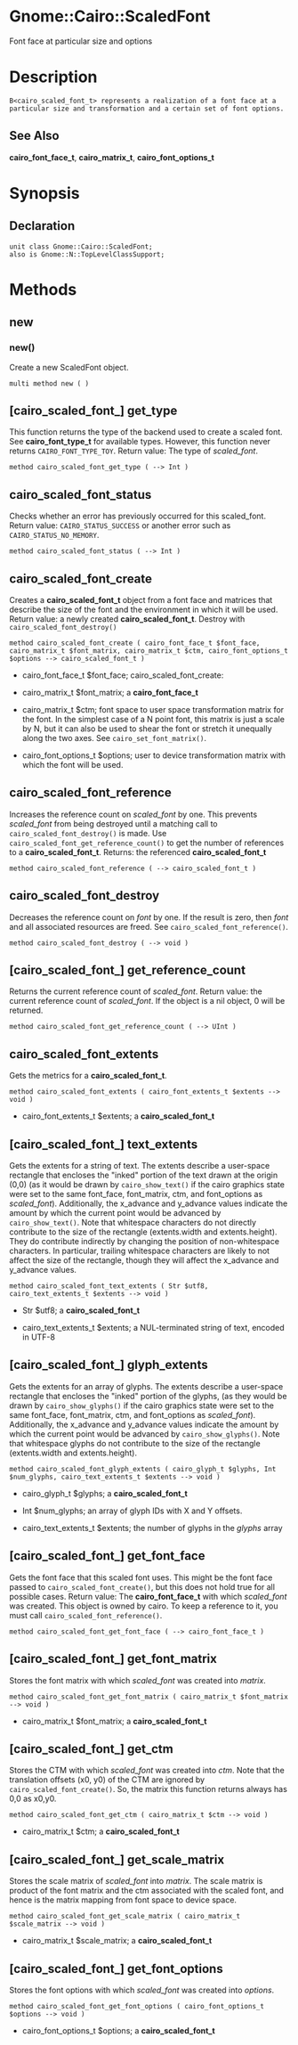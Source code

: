 Gnome::Cairo::ScaledFont
========================

Font face at particular size and options

Description
===========

    B<cairo_scaled_font_t> represents a realization of a font face at a particular size and transformation and a certain set of font options.

See Also
--------

**cairo_font_face_t**, **cairo_matrix_t**, **cairo_font_options_t**

Synopsis
========

Declaration
-----------

    unit class Gnome::Cairo::ScaledFont;
    also is Gnome::N::TopLevelClassSupport;

Methods
=======

new
---

### new()

Create a new ScaledFont object.

    multi method new ( )

[cairo_scaled_font_] get_type
-----------------------------

This function returns the type of the backend used to create a scaled font. See **cairo_font_type_t** for available types. However, this function never returns `CAIRO_FONT_TYPE_TOY`. Return value: The type of *scaled_font*.

    method cairo_scaled_font_get_type ( --> Int )

cairo_scaled_font_status
------------------------

Checks whether an error has previously occurred for this scaled_font. Return value: `CAIRO_STATUS_SUCCESS` or another error such as `CAIRO_STATUS_NO_MEMORY`.

    method cairo_scaled_font_status ( --> Int )

cairo_scaled_font_create
------------------------

Creates a **cairo_scaled_font_t** object from a font face and matrices that describe the size of the font and the environment in which it will be used. Return value: a newly created **cairo_scaled_font_t**. Destroy with `cairo_scaled_font_destroy()`

    method cairo_scaled_font_create ( cairo_font_face_t $font_face, cairo_matrix_t $font_matrix, cairo_matrix_t $ctm, cairo_font_options_t $options --> cairo_scaled_font_t )

  * cairo_font_face_t $font_face; cairo_scaled_font_create:

  * cairo_matrix_t $font_matrix; a **cairo_font_face_t**

  * cairo_matrix_t $ctm; font space to user space transformation matrix for the font. In the simplest case of a N point font, this matrix is just a scale by N, but it can also be used to shear the font or stretch it unequally along the two axes. See `cairo_set_font_matrix()`.

  * cairo_font_options_t $options; user to device transformation matrix with which the font will be used.

cairo_scaled_font_reference
---------------------------

Increases the reference count on *scaled_font* by one. This prevents *scaled_font* from being destroyed until a matching call to `cairo_scaled_font_destroy()` is made. Use `cairo_scaled_font_get_reference_count()` to get the number of references to a **cairo_scaled_font_t**. Returns: the referenced **cairo_scaled_font_t**

    method cairo_scaled_font_reference ( --> cairo_scaled_font_t )

cairo_scaled_font_destroy
-------------------------

Decreases the reference count on *font* by one. If the result is zero, then *font* and all associated resources are freed. See `cairo_scaled_font_reference()`.

    method cairo_scaled_font_destroy ( --> void )

[cairo_scaled_font_] get_reference_count
----------------------------------------

Returns the current reference count of *scaled_font*. Return value: the current reference count of *scaled_font*. If the object is a nil object, 0 will be returned.

    method cairo_scaled_font_get_reference_count ( --> UInt )

cairo_scaled_font_extents
-------------------------

Gets the metrics for a **cairo_scaled_font_t**.

    method cairo_scaled_font_extents ( cairo_font_extents_t $extents --> void )

  * cairo_font_extents_t $extents; a **cairo_scaled_font_t**

[cairo_scaled_font_] text_extents
---------------------------------

Gets the extents for a string of text. The extents describe a user-space rectangle that encloses the "inked" portion of the text drawn at the origin (0,0) (as it would be drawn by `cairo_show_text()` if the cairo graphics state were set to the same font_face, font_matrix, ctm, and font_options as *scaled_font*). Additionally, the x_advance and y_advance values indicate the amount by which the current point would be advanced by `cairo_show_text()`. Note that whitespace characters do not directly contribute to the size of the rectangle (extents.width and extents.height). They do contribute indirectly by changing the position of non-whitespace characters. In particular, trailing whitespace characters are likely to not affect the size of the rectangle, though they will affect the x_advance and y_advance values.

    method cairo_scaled_font_text_extents ( Str $utf8, cairo_text_extents_t $extents --> void )

  * Str $utf8; a **cairo_scaled_font_t**

  * cairo_text_extents_t $extents; a NUL-terminated string of text, encoded in UTF-8

[cairo_scaled_font_] glyph_extents
----------------------------------

Gets the extents for an array of glyphs. The extents describe a user-space rectangle that encloses the "inked" portion of the glyphs, (as they would be drawn by `cairo_show_glyphs()` if the cairo graphics state were set to the same font_face, font_matrix, ctm, and font_options as *scaled_font*). Additionally, the x_advance and y_advance values indicate the amount by which the current point would be advanced by `cairo_show_glyphs()`. Note that whitespace glyphs do not contribute to the size of the rectangle (extents.width and extents.height).

    method cairo_scaled_font_glyph_extents ( cairo_glyph_t $glyphs, Int $num_glyphs, cairo_text_extents_t $extents --> void )

  * cairo_glyph_t $glyphs; a **cairo_scaled_font_t**

  * Int $num_glyphs; an array of glyph IDs with X and Y offsets.

  * cairo_text_extents_t $extents; the number of glyphs in the *glyphs* array

[cairo_scaled_font_] get_font_face
----------------------------------

Gets the font face that this scaled font uses. This might be the font face passed to `cairo_scaled_font_create()`, but this does not hold true for all possible cases. Return value: The **cairo_font_face_t** with which *scaled_font* was created. This object is owned by cairo. To keep a reference to it, you must call `cairo_scaled_font_reference()`.

    method cairo_scaled_font_get_font_face ( --> cairo_font_face_t )

[cairo_scaled_font_] get_font_matrix
------------------------------------

Stores the font matrix with which *scaled_font* was created into *matrix*.

    method cairo_scaled_font_get_font_matrix ( cairo_matrix_t $font_matrix --> void )

  * cairo_matrix_t $font_matrix; a **cairo_scaled_font_t**

[cairo_scaled_font_] get_ctm
----------------------------

Stores the CTM with which *scaled_font* was created into *ctm*. Note that the translation offsets (x0, y0) of the CTM are ignored by `cairo_scaled_font_create()`. So, the matrix this function returns always has 0,0 as x0,y0.

    method cairo_scaled_font_get_ctm ( cairo_matrix_t $ctm --> void )

  * cairo_matrix_t $ctm; a **cairo_scaled_font_t**

[cairo_scaled_font_] get_scale_matrix
-------------------------------------

Stores the scale matrix of *scaled_font* into *matrix*. The scale matrix is product of the font matrix and the ctm associated with the scaled font, and hence is the matrix mapping from font space to device space.

    method cairo_scaled_font_get_scale_matrix ( cairo_matrix_t $scale_matrix --> void )

  * cairo_matrix_t $scale_matrix; a **cairo_scaled_font_t**

[cairo_scaled_font_] get_font_options
-------------------------------------

Stores the font options with which *scaled_font* was created into *options*.

    method cairo_scaled_font_get_font_options ( cairo_font_options_t $options --> void )

  * cairo_font_options_t $options; a **cairo_scaled_font_t**

